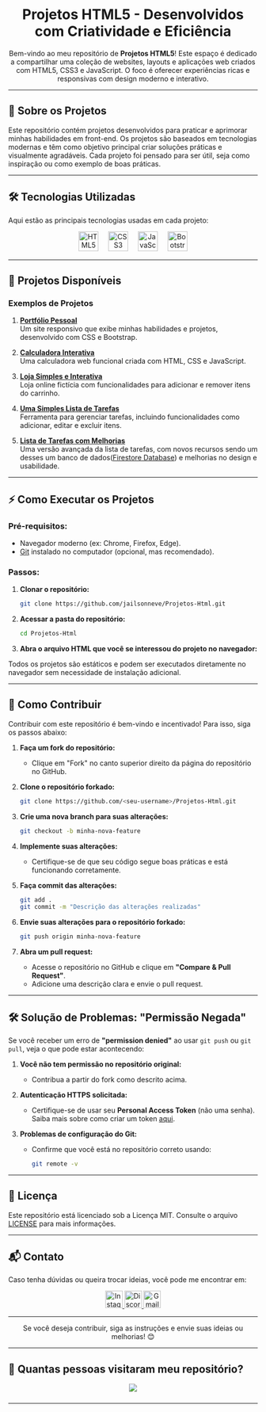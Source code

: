 <h1 align="center">Projetos HTML5 - Desenvolvidos com Criatividade e Eficiência</h1>

<p align="center">
    Bem-vindo ao meu repositório de <strong>Projetos HTML5</strong>! Este espaço é dedicado a compartilhar uma coleção de websites, layouts e aplicações web criados com HTML5, CSS3 e JavaScript. O foco é oferecer experiências ricas e responsivas com design moderno e interativo.
</p>

---

## 🧐 Sobre os Projetos

Este repositório contém projetos desenvolvidos para praticar e aprimorar minhas habilidades em front-end. Os projetos são baseados em tecnologias modernas e têm como objetivo principal criar soluções práticas e visualmente agradáveis. Cada projeto foi pensado para ser útil, seja como inspiração ou como exemplo de boas práticas.

---

## 🛠️ Tecnologias Utilizadas

Aqui estão as principais tecnologias usadas em cada projeto:

<div align="center">
    <img src="https://img.icons8.com/?size=100&id=20909&format=png&color=000000" height="40" alt="HTML5 logo" title="HTML5" />
    <img width="12" />
    <img src="https://img.icons8.com/?size=100&id=21278&format=png&color=000000" height="40" alt="CSS3 logo" title="CSS3" />
    <img width="12" />
    <img src="https://cdn.jsdelivr.net/gh/devicons/devicon/icons/javascript/javascript-original.svg" height="40" alt="JavaScript logo" title="JavaScript" />
    <img width="12" />
    <img src="https://img.icons8.com/?size=100&id=EzPCiQUqWWEa&format=png&color=000000" height="40" alt="Bootstrap logo" title="Bootstrap" />
</div>

---

## 📂 Projetos Disponíveis

### Exemplos de Projetos
1. **[Portfólio Pessoal](https://github.com/jailsonneve/Projetos-Html/tree/main/Projetos/portfolio)**  
   Um site responsivo que exibe minhas habilidades e projetos, desenvolvido com CSS e Bootstrap.

2. **[Calculadora Interativa](https://github.com/jailsonneve/Projetos-Html/tree/main/Projetos/calculadora)**  
   Uma calculadora web funcional criada com HTML, CSS e JavaScript.

3. **[Loja Simples e Interativa](https://github.com/jailsonneve/Projetos-Html/tree/main/Projetos/loja)**  
   Loja online fictícia com funcionalidades para adicionar e remover itens do carrinho.

4. **[Uma Simples Lista de Tarefas](https://github.com/jailsonneve/Projetos-Html/tree/main/Projetos/to%20do%20list)**  
   Ferramenta para gerenciar tarefas, incluindo funcionalidades como adicionar, editar e excluir itens.

5. **[Lista de Tarefas com Melhorias](https://github.com/jailsonneve/Projetos-Html/tree/main/Projetos/to%20do%20listV2)**  
   Uma versão avançada da lista de tarefas, com novos recursos sendo um desses um banco de dados([Firestore Database](https://firebase.google.com/)) e melhorias no design e usabilidade.

---

## ⚡ Como Executar os Projetos

### Pré-requisitos:
- Navegador moderno (ex: Chrome, Firefox, Edge).
- [Git](https://git-scm.com/) instalado no computador (opcional, mas recomendado).

### Passos:
1. **Clonar o repositório:**
    ```bash
    git clone https://github.com/jailsonneve/Projetos-Html.git
    ```
2. **Acessar a pasta do repositório:**
    ```bash
    cd Projetos-Html
    ```
3. **Abra o arquivo HTML que você se interessou do projeto no navegador:**

Todos os projetos são estáticos e podem ser executados diretamente no navegador sem necessidade de instalação adicional.

---

## 🔄 Como Contribuir

Contribuir com este repositório é bem-vindo e incentivado! Para isso, siga os passos abaixo:

1. **Faça um fork do repositório:**
    - Clique em "Fork" no canto superior direito da página do repositório no GitHub.

2. **Clone o repositório forkado:**
    ```bash
    git clone https://github.com/<seu-username>/Projetos-Html.git
    ```
3. **Crie uma nova branch para suas alterações:**
    ```bash
    git checkout -b minha-nova-feature
    ```
4. **Implemente suas alterações:**
    - Certifique-se de que seu código segue boas práticas e está funcionando corretamente.

5. **Faça commit das alterações:**
    ```bash
    git add .
    git commit -m "Descrição das alterações realizadas"
    ```
6. **Envie suas alterações para o repositório forkado:**
    ```bash
    git push origin minha-nova-feature
    ```

7. **Abra um pull request:**
    - Acesse o repositório no GitHub e clique em **"Compare & Pull Request"**.
    - Adicione uma descrição clara e envie o pull request.

---

## 🛠️ Solução de Problemas: "Permissão Negada"

Se você receber um erro de **"permission denied"** ao usar `git push` ou `git pull`, veja o que pode estar acontecendo:

1. **Você não tem permissão no repositório original:**  
   - Contribua a partir do fork como descrito acima.

2. **Autenticação HTTPS solicitada:**  
   - Certifique-se de usar seu **Personal Access Token** (não uma senha).  
     Saiba mais sobre como criar um token [aqui](https://docs.github.com/en/github/authenticating-to-github/creating-a-personal-access-token).

3. **Problemas de configuração do Git:**  
   - Confirme que você está no repositório correto usando:
     ```bash
     git remote -v
     ```

---

## 📝 Licença

Este repositório está licenciado sob a Licença MIT. Consulte o arquivo [LICENSE](./LICENSE) para mais informações.

---

## 📬 Contato

Caso tenha dúvidas ou queira trocar ideias, você pode me encontrar em:
<div align="center">
  <a href="https://www.instagram.com/arthur.dai.52" target="_blank">
    <img src="https://img.shields.io/static/v1?message=Instagram&logo=instagram&label=&color=E4405F&logoColor=white&style=for-the-badge" height="35" alt="Instagram" />
  </a>
  <a href="https://discord.com/users/jailsonneve" target="_blank">
    <img src="https://img.shields.io/static/v1?message=Discord&logo=discord&label=&color=7289DA&logoColor=white&style=for-the-badge" height="35" alt="Discord" />
  </a>
  <a href="mailto:daiarthur053@gmail.com" target="_blank">
    <img src="https://img.shields.io/static/v1?message=Gmail&logo=gmail&label=&color=D14836&logoColor=white&style=for-the-badge" height="35" alt="Gmail" />
  </a>
</div>

---

<div align="center">
Se você deseja contribuir, siga as instruções e envie suas ideias ou melhorias! 😊
</div>

---

## 👀 Quantas pessoas visitaram meu repositório?

<div align="center">
  <img src="https://profile-counter.glitch.me/Projetos-Html/count.svg?" />
</div>

###

---
